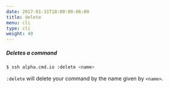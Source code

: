 ```yaml
---
date: 2017-01-31T18:00:00-06:00
title: delete
menu: cli
type: cli
weight: 40
---
```

##### Deletes a command

```sh
$ ssh alpha.cmd.io :delete <name>
```

`:delete` will delete your command by the name given by `<name>`.
